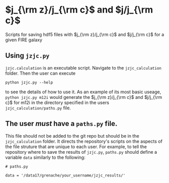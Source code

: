 # $j_{\rm z}/j_{\rm c}$ and $j/j_{\rm c}$
Scripts for saving hdf5 files with $j_{\rm z}/j_{\rm c}$ and $j/j_{\rm c}$ for a given FIRE galaxy

## Using `jzjc.py`
`jzjc.calculation` is an executable script. Navigate to the `jzjc_calculation` folder. Then the user can execute

~~~
python jzjc.py --help
~~~

to see the details of how to use it. As an example of its most basic useage, `python jzjc.py m12i` would generate the $j_{\rm z}/j_{\rm c}$ and $j/j_{\rm c}$ for m12i in the directory specified in the users `jzjc_calculation/paths.py` file.

## The user *must* have a `paths.py` file.
This file should not be added to the git repo but should be in the `jzjc_calculation` folder. It directs the repository's scripts on the aspects of the file struture that are unique to each user. For example, to tell the repository where to save the results of `jzjc.py`, `paths.py` should define a variable `data` similarly to the following:

~~~
# paths.py

data = '/data17/grenache/your_username/jzjc_results/'
~~~
